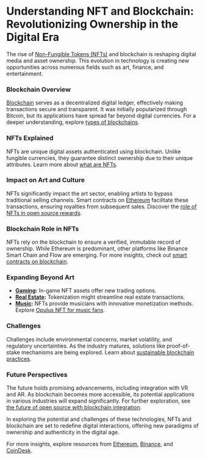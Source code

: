 # Understanding NFT and Blockchain: Revolutionizing Ownership in the Digital Era

The rise of [Non-Fungible Tokens (NFTs)](https://en.wikipedia.org/wiki/Non-fungible_token) and blockchain is reshaping digital media and asset ownership. This evolution in technology is creating new opportunities across numerous fields such as art, finance, and entertainment.

### Blockchain Overview

[Blockchain](https://en.wikipedia.org/wiki/Blockchain) serves as a decentralized digital ledger, effectively making transactions secure and transparent. It was initially popularized through Bitcoin, but its applications have spread far beyond digital currencies. For a deeper understanding, explore [types of blockchains](https://www.license-token.com/wiki/types-of-blockchains).

### NFTs Explained

NFTs are unique digital assets authenticated using blockchain. Unlike fungible currencies, they guarantee distinct ownership due to their unique attributes. Learn more about [what are NFTs](https://www.license-token.com/wiki/what-are-nf-ts).

### Impact on Art and Culture

NFTs significantly impact the art sector, enabling artists to bypass traditional selling channels. Smart contracts on [Ethereum](https://ethereum.org/) facilitate these transactions, ensuring royalties from subsequent sales. Discover the [role of NFTs in open source rewards](https://www.license-token.com/wiki/the-role-of-nf-ts-in-open-source-rewards).

### Blockchain Role in NFTs

NFTs rely on the blockchain to ensure a verified, immutable record of ownership. While Ethereum is predominant, other platforms like Binance Smart Chain and Flow are emerging. For more insights, check out [smart contracts on blockchain](https://www.license-token.com/wiki/smart-contracts-on-blockchain).

### Expanding Beyond Art

- **[Gaming](https://www.coindesk.com/learn/nfts-in-gaming-a-changing-landscape/):** In-game NFT assets offer new trading options.
- **[Real Estate](https://www.forbes.com/sites/forbesrealestatecouncil/2021/08/31/tokenization-using-blockchain-and-nfts-in-real-estate-sales/):** Tokenization might streamline real estate transactions.
- **[Music](https://www.billboard.com/pro/how-nfts-will-transform-music-business/):** NFTs provide musicians with innovative monetization methods. Explore [Opulus NFT for music fans](https://www.license-token.com/wiki/opulus-nft-for-music-fans).

### Challenges

Challenges include environmental concerns, market volatility, and regulatory uncertainties. As the industry matures, solutions like proof-of-stake mechanisms are being explored. Learn about [sustainable blockchain practices](https://www.license-token.com/wiki/sustainable-blockchain-practices).

### Future Perspectives

The future holds promising advancements, including integration with VR and AR. As blockchain becomes more accessible, its potential applications in various industries will expand significantly. For further exploration, see [the future of open source with blockchain integration](https://www.license-token.com/wiki/the-future-of-open-source-with-blockchain-integration).

In exploring the potential and challenges of these technologies, NFTs and blockchain are set to redefine digital interactions, offering new paradigms of ownership and authenticity in the digital age.

For more insights, explore resources from [Ethereum](https://ethereum.org/), [Binance](https://www.binance.com/), and [CoinDesk](https://www.coindesk.com/).
